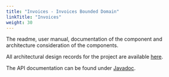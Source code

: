 ```yaml
---
title: "Invoices - Invoices Bounded Domain"
linkTitle: "Invoices"
weight: 30
---
```


The readme, user manual, documentation of the component and architecture consideration of the components.

All architectural design records for the project are available [here](../architecture/09-architecture-decisions/).

The API documentation can be found under [Javadoc](/docs/domains/invoices/api-invoices/index.html).
